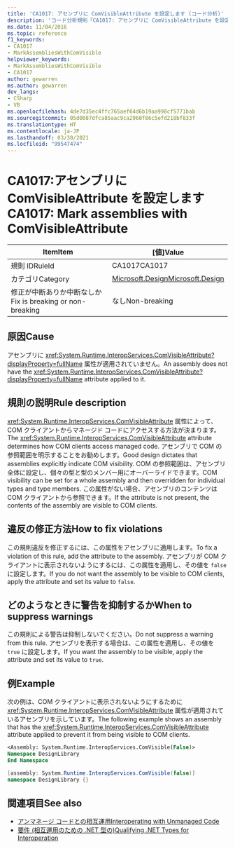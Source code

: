 ```yaml
---
title: 'CA1017: アセンブリに ComVisibleAttribute を設定します (コード分析)'
description: 'コード分析規則「CA1017: アセンブリに ComVisibleAttribute を設定します」について説明します'
ms.date: 11/04/2016
ms.topic: reference
f1_keywords:
- CA1017
- MarkAssembliesWithComVisible
helpviewer_keywords:
- MarkAssembliesWithComVisible
- CA1017
author: gewarren
ms.author: gewarren
dev_langs:
- CSharp
- VB
ms.openlocfilehash: 4de7d35ec4ffc765aef64d6b19aa998cf5771bab
ms.sourcegitcommit: 05d0087dfca85aac9ca2960f86c5efd218bf833f
ms.translationtype: HT
ms.contentlocale: ja-JP
ms.lasthandoff: 03/30/2021
ms.locfileid: "99547474"
---
```

# <a name="ca1017-mark-assemblies-with-comvisibleattribute"></a><span data-ttu-id="3f29e-103">CA1017:アセンブリに ComVisibleAttribute を設定します</span><span class="sxs-lookup"><span data-stu-id="3f29e-103">CA1017: Mark assemblies with ComVisibleAttribute</span></span>

| <span data-ttu-id="3f29e-104">Item</span><span class="sxs-lookup"><span data-stu-id="3f29e-104">Item</span></span>                                     | <span data-ttu-id="3f29e-105">[値]</span><span class="sxs-lookup"><span data-stu-id="3f29e-105">Value</span></span>            |
|------------------------------------------|------------------|
| <span data-ttu-id="3f29e-106">規則 ID</span><span class="sxs-lookup"><span data-stu-id="3f29e-106">RuleId</span></span>                                   | <span data-ttu-id="3f29e-107">CA1017</span><span class="sxs-lookup"><span data-stu-id="3f29e-107">CA1017</span></span>           |
| <span data-ttu-id="3f29e-108">カテゴリ</span><span class="sxs-lookup"><span data-stu-id="3f29e-108">Category</span></span>                                 | [<span data-ttu-id="3f29e-109">Microsoft.Design</span><span class="sxs-lookup"><span data-stu-id="3f29e-109">Microsoft.Design</span></span>](design-warnings.md) |
| <span data-ttu-id="3f29e-110">修正が中断ありか中断なしか</span><span class="sxs-lookup"><span data-stu-id="3f29e-110">Fix is breaking or non-breaking</span></span> | <span data-ttu-id="3f29e-111">なし</span><span class="sxs-lookup"><span data-stu-id="3f29e-111">Non-breaking</span></span>     |

## <a name="cause"></a><span data-ttu-id="3f29e-112">原因</span><span class="sxs-lookup"><span data-stu-id="3f29e-112">Cause</span></span>

<span data-ttu-id="3f29e-113">アセンブリに <xref:System.Runtime.InteropServices.ComVisibleAttribute?displayProperty=fullName> 属性が適用されていません。</span><span class="sxs-lookup"><span data-stu-id="3f29e-113">An assembly does not have the <xref:System.Runtime.InteropServices.ComVisibleAttribute?displayProperty=fullName> attribute applied to it.</span></span>

## <a name="rule-description"></a><span data-ttu-id="3f29e-114">規則の説明</span><span class="sxs-lookup"><span data-stu-id="3f29e-114">Rule description</span></span>

<span data-ttu-id="3f29e-115"><xref:System.Runtime.InteropServices.ComVisibleAttribute> 属性によって、COM クライアントからマネージド コードにアクセスする方法が決まります。</span><span class="sxs-lookup"><span data-stu-id="3f29e-115">The <xref:System.Runtime.InteropServices.ComVisibleAttribute> attribute determines how COM clients access managed code.</span></span> <span data-ttu-id="3f29e-116">アセンブリで COM の参照範囲を明示することをお勧めします。</span><span class="sxs-lookup"><span data-stu-id="3f29e-116">Good design dictates that assemblies explicitly indicate COM visibility.</span></span> <span data-ttu-id="3f29e-117">COM の参照範囲は、アセンブリ全体に設定し、個々の型と型のメンバー用にオーバーライドできます。</span><span class="sxs-lookup"><span data-stu-id="3f29e-117">COM visibility can be set for a whole assembly and then overridden for individual types and type members.</span></span> <span data-ttu-id="3f29e-118">この属性がない場合、アセンブリのコンテンツは COM クライアントから参照できます。</span><span class="sxs-lookup"><span data-stu-id="3f29e-118">If the attribute is not present, the contents of the assembly are visible to COM clients.</span></span>

## <a name="how-to-fix-violations"></a><span data-ttu-id="3f29e-119">違反の修正方法</span><span class="sxs-lookup"><span data-stu-id="3f29e-119">How to fix violations</span></span>

<span data-ttu-id="3f29e-120">この規則違反を修正するには、この属性をアセンブリに適用します。</span><span class="sxs-lookup"><span data-stu-id="3f29e-120">To fix a violation of this rule, add the attribute to the assembly.</span></span> <span data-ttu-id="3f29e-121">アセンブリが COM クライアントに表示されないようにするには、この属性を適用し、その値を `false` に設定します。</span><span class="sxs-lookup"><span data-stu-id="3f29e-121">If you do not want the assembly to be visible to COM clients, apply the attribute and set its value to `false`.</span></span>

## <a name="when-to-suppress-warnings"></a><span data-ttu-id="3f29e-122">どのようなときに警告を抑制するか</span><span class="sxs-lookup"><span data-stu-id="3f29e-122">When to suppress warnings</span></span>

<span data-ttu-id="3f29e-123">この規則による警告は抑制しないでください。</span><span class="sxs-lookup"><span data-stu-id="3f29e-123">Do not suppress a warning from this rule.</span></span> <span data-ttu-id="3f29e-124">アセンブリを表示する場合は、この属性を適用し、その値を `true` に設定します。</span><span class="sxs-lookup"><span data-stu-id="3f29e-124">If you want the assembly to be visible, apply the attribute and set its value to `true`.</span></span>

## <a name="example"></a><span data-ttu-id="3f29e-125">例</span><span class="sxs-lookup"><span data-stu-id="3f29e-125">Example</span></span>

<span data-ttu-id="3f29e-126">次の例は、COM クライアントに表示されないようにするために <xref:System.Runtime.InteropServices.ComVisibleAttribute> 属性が適用されているアセンブリを示しています。</span><span class="sxs-lookup"><span data-stu-id="3f29e-126">The following example shows an assembly that has the <xref:System.Runtime.InteropServices.ComVisibleAttribute> attribute applied to prevent it from being visible to COM clients.</span></span>

```vb
<Assembly: System.Runtime.InteropServices.ComVisible(False)>
Namespace DesignLibrary
End Namespace
```

```csharp
[assembly: System.Runtime.InteropServices.ComVisible(false)]
namespace DesignLibrary {}
```

## <a name="see-also"></a><span data-ttu-id="3f29e-127">関連項目</span><span class="sxs-lookup"><span data-stu-id="3f29e-127">See also</span></span>

- [<span data-ttu-id="3f29e-128">アンマネージ コードとの相互運用</span><span class="sxs-lookup"><span data-stu-id="3f29e-128">Interoperating with Unmanaged Code</span></span>](../../../framework/interop/index.md)
- [<span data-ttu-id="3f29e-129">要件 (相互運用のための .NET 型の)</span><span class="sxs-lookup"><span data-stu-id="3f29e-129">Qualifying .NET Types for Interoperation</span></span>](../../../standard/native-interop/qualify-net-types-for-interoperation.md)
